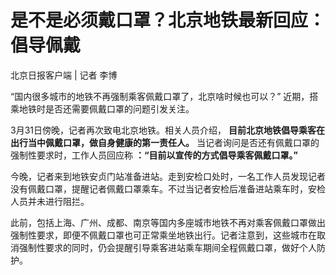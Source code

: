 # 是不是必须戴口罩？北京地铁最新回应：倡导佩戴

北京日报客户端 | 记者 李博

“国内很多城市的地铁不再强制乘客佩戴口罩了，北京啥时候也可以？” 近期，搭乘地铁时是否还需要佩戴口罩的问题引发关注。

3月31日傍晚，记者再次致电北京地铁。相关人员介绍， **目前北京地铁倡导乘客在出行当中佩戴口罩，做自身健康的第一责任人。**
当记者询问是否还有佩戴口罩的强制性要求时，工作人员回应称 **：“目前以宣传的方式倡导乘客佩戴口罩。”**

今晚，记者来到地铁安贞门站准备进站。走到安检口处时，一名工作人员发现记者没有佩戴口罩，提醒记者佩戴口罩乘车。不过当记者安检后准备进站乘车时，安检人员并未进行阻拦。

此前，包括上海、广州、成都、南京等国内多座城市地铁不再对乘客佩戴口罩做出强制性要求，即便不佩戴口罩也可正常乘坐地铁出行。记者注意到，这些城市在取消强制性要求的同时，仍会提醒引导乘客进站乘车期间全程佩戴口罩，做好个人防护。

